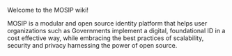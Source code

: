 Welcome to the MOSIP wiki!

MOSIP is a modular and open source identity platform that helps user organizations such as Governments implement a digital, foundational ID in a cost effective way, while embracing the best practices of scalability, security and privacy harnessing the power of open source.